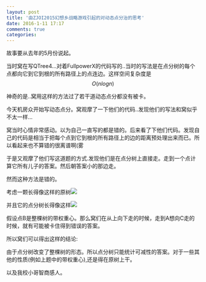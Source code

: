 ```yaml
---
layout: post
title: '由ZJOI2015幻想乡战略游戏引起的对动态点分治的思考'
date: 2016-1-11 17:17
comments: true
categories: 
---
```

<script type="text/javascript" src="http://cdn.mathjax.org/mathjax/latest/MathJax.js?config=default"></script>
故事要从去年的5月份说起。

当时窝在写QTree4...对着FullpowerX的代码写的..当时的写法是在点分树的每个点都向它到它到根的所有路径上的点连边。这样空间复杂度是$$O(nlogn)$$

神奇的是..窝用这样的方法过了若干道动态点分都没有被卡。

今天机房众开始写动态点分。窝观摩了一下他们的代码..发现他们的写法和窝似乎不太一样...

窝当时心情非常感动。以为自己一直写的都是错的。后来看了下他们代码。发现自己的代码是相当于把每个点到它到根的所有路径上的边的距离预处理出来而已。所以看起来也不算错的很离谱啊(雾

于是又观摩了他们写这道题的方式.发现他们是在点分树上直接走。走到一个点计算它所有儿子的答案。然后朝答案小的那边走。

然而这种方法是错的。

考虑一颗长得像这样的原树![](http://7xoz7t.com1.z0.glb.clouddn.com/Point_DivideA.png)

并且它的点分树长得像这样![](http://7xoz7t.com1.z0.glb.clouddn.com/Point_DivideB.png)

假设点B是整棵树的带权重心。那么窝们在从上向下走的时候，走到A想向C走的时候，就有可能被卡住得到错误的答案。

所以窝们可以得出这样的结论:

由于点分树改变了整棵树的形态。所以点分树只能统计可减性的答案。对于一些其他的性质(例如上题中的带权重心),还是得在原树上干。

以及我校小哥智商感人。
